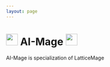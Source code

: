 ```yaml
---
layout: page
---
```


# <img src="https://posetmage.com/Images/AIMage/LOGO.png" Height="32" /> AI-Mage <img src="https://posetmage.com/Images/AIMage/LOGO.png" Height="32" />

AI-Mage is specialization of LatticeMage